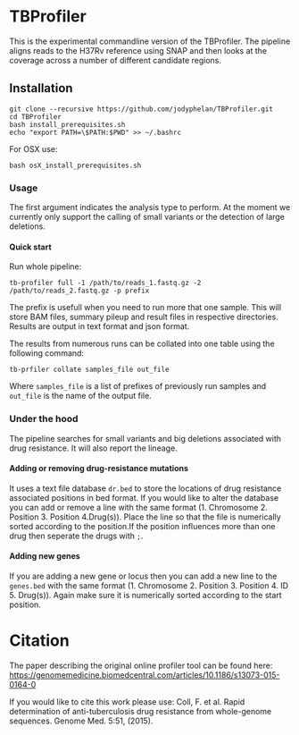# TBProfiler

This is the experimental commandline version of the TBProfiler.
The pipeline aligns reads to the H37Rv reference using SNAP and then looks at the coverage across a number of different candidate regions.

## Installation

```
git clone --recursive https://github.com/jodyphelan/TBProfiler.git
cd TBProfiler
bash install_prerequisites.sh 
echo "export PATH=\$PATH:$PWD" >> ~/.bashrc
```

For OSX use:
```
bash osX_install_prerequisites.sh
```
### Usage

The first argument indicates the analysis type to perform. At the moment we currently only support the calling of small variants or the detection of large deletions.
#### Quick start 
Run whole pipeline:
```
tb-profiler full -1 /path/to/reads_1.fastq.gz -2 /path/to/reads_2.fastq.gz -p prefix
```
The prefix is usefull when you need to run more that one sample.
This will store BAM files, summary pileup and result files in respective directories.
Results are output in text format and json format.

The results from numerous runs can be collated into one table using the following command:
```
tb-prfiler collate samples_file out_file
```
Where  ```samples_file``` is a list of prefixes of previously run samples and ```out_file``` is the name of the output file.


### Under the hood

The pipeline searches for small variants and big deletions associated with drug resistance. It will also report the lineage.

#### Adding or removing drug-resistance mutations
It uses a text file database ```dr.bed``` to store the locations of drug resistance associated positions in bed format. If you would like to alter the database you can add or remove a line with the same format (1. Chromosome 2. Position 3. Position 4.Drug(s)). Place the line so that the file is numerically sorted according to the position.If the position influences more than one drug then seperate the drugs with ```;```.

#### Adding new genes
If you are adding a new gene or locus then you can add a new line to the ```genes.bed``` with the same format (1. Chromosome 2. Position 3. Position 4. ID 5. Drug(s)). Again make sure it is numerically sorted according to the start position.

# Citation

The paper describing the original online profiler tool can be found here: https://genomemedicine.biomedcentral.com/articles/10.1186/s13073-015-0164-0

If you would like to cite this work please use:
Coll, F. et al. Rapid determination of anti-tuberculosis drug resistance from whole-genome sequences. Genome Med. 5:51, (2015).

